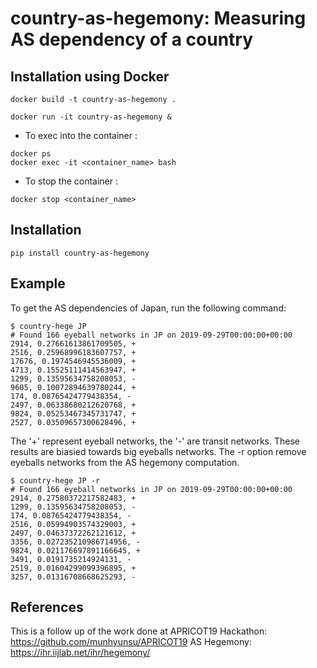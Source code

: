 # country-as-hegemony: Measuring AS dependency of a country

## Installation using Docker

``````
docker build -t country-as-hegemony .
``````
``````
docker run -it country-as-hegemony &
``````

* To exec into the container :
``````
docker ps
docker exec -it <container_name> bash
``````

* To stop the container :
``````
docker stop <container_name>
``````
## Installation

``````
pip install country-as-hegemony
``````


## Example

To get the AS dependencies of Japan, run the following command:
```
$ country-hege JP
# Found 166 eyeball networks in JP on 2019-09-29T00:00:00+00:00
2914, 0.27661613861709505, +
2516, 0.25968996183607757, +
17676, 0.1974546945536009, +
4713, 0.15525111414563947, +
1299, 0.13595634758208053, -
9605, 0.10072894639780244, +
174, 0.08765424779438354, -
2497, 0.06338680212620768, +
9824, 0.05253467345731747, +
2527, 0.03509657300628496, +
```
The '+' represent eyeball networks, the '-' are transit networks. These results are biasied towards big eyeballs networks. 
The -r option remove eyeballs networks from the AS hegemony computation.

```
$ country-hege JP -r
# Found 166 eyeball networks in JP on 2019-09-29T00:00:00+00:00
2914, 0.27580372217582483, +
1299, 0.13595634758208053, -
174, 0.08765424779438354, -
2516, 0.05994903574329003, +
2497, 0.04637372262121612, +
3356, 0.027235210986714956, -
9824, 0.021176697891166645, +
3491, 0.0191735214924131, -
2519, 0.01604299099396895, +
3257, 0.01316708668625293, -
```

## References
This is a follow up of the work done at APRICOT19 Hackathon: https://github.com/munhyunsu/APRICOT19
AS Hegemony: https://ihr.iijlab.net/ihr/hegemony/
